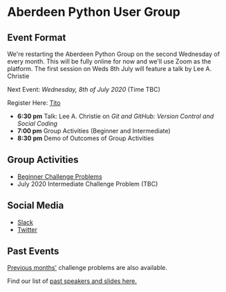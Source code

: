 # Aberdeen Python User Group

## Event Format

We're restarting the Aberdeen Python Group on the second Wednesday of every month. This will be fully online for now and we'll use Zoom as the platform. The first session on Weds 8th July will feature a talk by Lee A. Christie

Next Event: *Wednesday, 8th of July 2020* (Time TBC)

Register Here: [Tito](https://ti.to/code-the-city/aberdeen-python-user-group-jul-2020)

- **6:30 pm** Talk: Lee A. Christie on *Git and GitHub: Version Control and Social Coding*
- **7:00 pm** Group Activities (Beginner and Intermediate)
- **8:30 pm** Demo of Outcomes of Group Activities

## Group Activities

- [Beginner Challenge Problems](beginner.md)
- July 2020 Intermediate Challenge Problem (TBC)

## Social Media

- [Slack](https://join.slack.com/t/python-aberdeen/shared_invite/zt-fe4vr06d-TavzVV4ZusCxYLEdCqxsyQ)
- [Twitter](https://twitter.com/pythonaberdeen)

## Past Events

[Previous months'](/previous) challenge problems are also available.

Find our list of [past speakers and slides here.](https://github.com/PythonAberdeen/user_group/wiki/Speakers)
